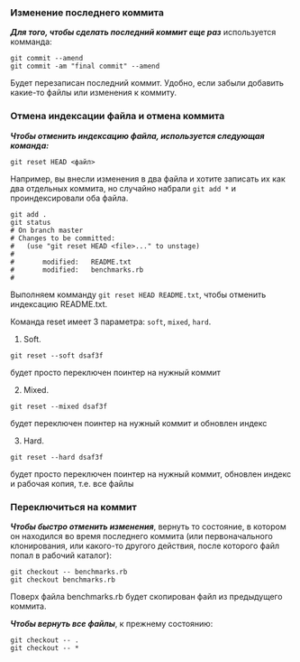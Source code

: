 ### Изменение последнего коммита

***Для того, чтобы сделать последний коммит еще раз*** используется комманда:
```
git commit --amend
git commit -am "final commit" --amend
```
Будет перезаписан последний коммит. Удобно, если забыли добавить какие-то файлы или изменения к коммиту.

### Отмена индексации файла и отмена коммита

***Чтобы отменить индексацию файла, используется следующая команда:***
```
git reset HEAD <файл>
```
Например, вы внесли изменения в два файла и хотите записать их как два отдельных коммита, но случайно набрали `git add *` и проиндексировали оба файла.
```
git add .
git status
# On branch master
# Changes to be committed:
#   (use "git reset HEAD <file>..." to unstage)
#
#       modified:   README.txt
#       modified:   benchmarks.rb
#
```
Выполняем комманду `git reset HEAD README.txt`, чтобы отменить индексацию README.txt.

Команда reset имеет 3 параметра: `soft`, `mixed`, `hard`.

1. Soft. 
```
git reset --soft dsaf3f
```
будет просто переключен поинтер на нужный коммит

2. Mixed. 
```
git reset --mixed dsaf3f
```
будет переключен поинтер на нужный коммит и обновлен индекс

3. Hard. 
```
git reset --hard dsaf3f
```
будет просто переключен поинтер на нужный коммит, обновлен индекс и рабочая копия, т.е. все файлы


### Переключиться на коммит

***Чтобы быстро отменить изменения***, вернуть то состояние, в котором он находился во время последнего коммита (или первоначального клонирования, или какого-то другого действия, после которого файл попал в рабочий каталог):
```
git checkout -- benchmarks.rb
git checkout benchmarks.rb
```
Поверх файла benchmarks.rb будет скопирован файл из предыдущего коммита.

***Чтобы вернуть все файлы***, к прежнему состоянию:
```
git checkout -- .
git checkout -- *
```
